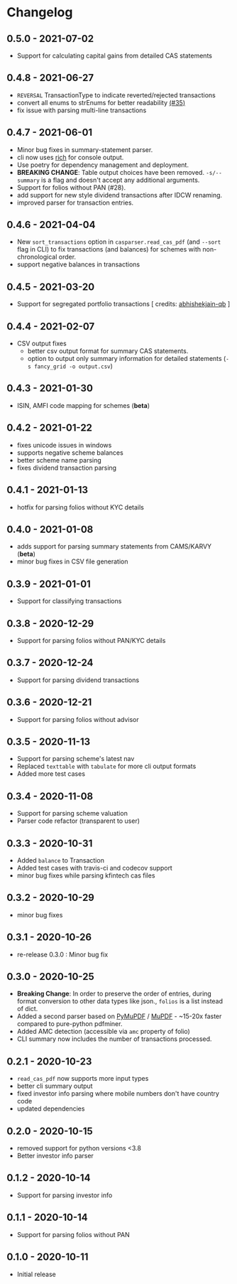 # Changelog

## 0.5.0 - 2021-07-02
- Support for calculating capital gains from detailed CAS statements


## 0.4.8 - 2021-06-27
- `REVERSAL` TransactionType to indicate reverted/rejected transactions
- convert all enums to strEnums for better readability [(#35)](https://github.com/codereverser/casparser/pull/35)
- fix issue with parsing multi-line transactions

## 0.4.7 - 2021-06-01

- Minor bug fixes in summary-statement parser.
- cli now uses [rich](http://rich.readthedocs.io/) for console output.
- Use poetry for dependency management and deployment.
- **BREAKING CHANGE**: Table output choices have been removed. 
  `-s/--summary` is a flag and doesn't accept any additional arguments.
- Support for folios without PAN (#28).
- add support for new style dividend transactions after IDCW renaming. 
- improved parser for transaction entries. 

## 0.4.6 - 2021-04-04

- New `sort_transactions` option in `casparser.read_cas_pdf` (and `--sort` flag in CLI)
  to fix transactions (and balances) for schemes with non-chronological order.
- support negative balances in transactions

## 0.4.5 - 2021-03-20

- Support for segregated portfolio transactions [ credits: [abhishekjain-qb](https://github.com/abhishekjain-qb) ]

## 0.4.4 - 2021-02-07

- CSV output fixes
  - better csv output format for summary CAS statements.
  - option to output only summary information for detailed statements 
    (`-s fancy_grid -o output.csv`)

## 0.4.3 - 2021-01-30

- ISIN, AMFI code mapping for schemes (**beta**)

## 0.4.2 - 2021-01-22

- fixes unicode issues in windows
- supports negative scheme balances
- better scheme name parsing
- fixes dividend transaction parsing
   

## 0.4.1 - 2021-01-13

- hotfix for parsing folios without KYC details 

## 0.4.0 - 2021-01-08

- adds support for parsing summary statements from CAMS/KARVY (**beta**)
- minor bug fixes in CSV file generation

## 0.3.9 - 2021-01-01

- Support for classifying  transactions

## 0.3.8 - 2020-12-29

- Support for parsing folios without PAN/KYC details

## 0.3.7 - 2020-12-24

- Support for parsing dividend transactions

## 0.3.6 - 2020-12-21

- Support for parsing folios without advisor

## 0.3.5 - 2020-11-13

- Support for parsing scheme's latest nav
- Replaced `texttable` with `tabulate` for more cli output formats
- Added more test cases

## 0.3.4 - 2020-11-08

- Support for parsing scheme valuation
- Parser code refactor (transparent to user)

## 0.3.3 - 2020-10-31

- Added `balance` to Transaction
- Added test cases with travis-ci and codecov support
- minor bug fixes while parsing kfintech cas files

## 0.3.2 - 2020-10-29

- minor bug fixes

## 0.3.1 - 2020-10-26

- re-release 0.3.0 : Minor bug fix 

## 0.3.0 - 2020-10-25

- **Breaking Change**: In order to preserve the order of entries, during format 
  conversion to other data types like json., `folios` is a list instead of dict.  
- Added a second parser based on [PyMuPDF](https://github.com/pymupdf/PyMuPDF) / 
[MuPDF](https://mupdf.com/) - ~15-20x faster compared to pure-python pdfminer.
- Added AMC detection (accessible via `amc` property of folio)
- CLI summary now includes the number of transactions processed.

## 0.2.1 - 2020-10-23

- `read_cas_pdf` now supports more input types
- better cli summary output
- fixed investor info parsing where mobile numbers don't have country code
- updated dependencies

## 0.2.0 - 2020-10-15

- removed support for python versions <3.8
- Better investor info parser

## 0.1.2 - 2020-10-14

- Support for parsing investor info 

## 0.1.1 - 2020-10-14

- Support for parsing folios without PAN

## 0.1.0 - 2020-10-11

- Initial release
